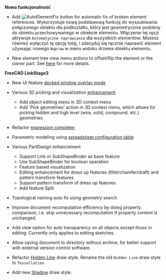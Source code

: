 __Nowa funkcjonalność__

* Add ![AutoElementFix](../raw/master/freecad/asm3/Gui/Resources/icons/Assembly_AutoFixElement.svg?sanitize=true) button for automatic fix of broken element references. Wykorzystuje nową podstawową funkcję do wyszukiwania połączonego obiektu dla podkształtu, który jest geometrycznie podobny do obiektu przechowywanego w obiekcie elementu. Włączenie tej opcji aktywuje `Automatyczne naprawianie` dla wszystkich elementów. Możesz również wyłączyć tę opcję tutaj, i zdecyduj się ręcznie naprawić element używając nowego `Napraw` w menu widoku drzewa obiektu elementu.

* New element tree view menu actions to offset/flip the element or the owner part. See [here](Constraints-and-Solvers#user-content-element-actions) for more details.

__FreeCAD LinkStage3__

* New UI feature [docked window overlay mode](https://forum.freecadweb.org/viewtopic.php?f=34&t=45349)

* Various 3D picking and visualization [enhancement](https://forum.freecadweb.org/viewtopic.php?f=17&t=41103)
    * Add object editing menu in 3D context menu
    * Add 'Pick geometries' action in 3D context menu, which allows for picking hidden and high level (wire, solid, compound, etc.) geometries.

* Refactor [expression completer](https://forum.freecadweb.org/viewtopic.php?f=17&t=43412)

* Parametric modeling using [spreadsheet configuration table](https://forum.freecadweb.org/viewtopic.php?f=17&t=42183)

* Various PartDesign enhancement
    * Support Link or SubShapeBinder as base feature
    * Use SubShapeBinder for boolean operation
    * Feature based visualization
    * Editing enhancement for dress up features (fillet/chamfer/draft) and pattern transform features
    * Support pattern transform of dress up features
    * Add feature Split

* Topological naming auto fix using geometry search

* Improve document recomputation efficiency by doing property comparison, i.e. skip unnecessary recomputation if property content is unchanged.

* Add view option for auto transparency on all objects except those in editing. Currently only applies to editing sketches.

* Allow saving document to directory without archive, for better support with external version control software.

* Refactor [Hidden Line](https://forum.freecadweb.org/viewtopic.php?p=393073#p394929) draw style. Rename the old `Hidden Line` draw style to `Tessellation`.

* Add new [Shadow](https://forum.freecadweb.org/viewtopic.php?f=10&t=9663&p=394930#p394930) draw style.
